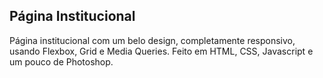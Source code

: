 ## Página Institucional

Página institucional com um belo design, completamente responsivo, usando Flexbox, Grid e Media Queries. Feito em HTML, CSS, Javascript e um pouco de Photoshop.

